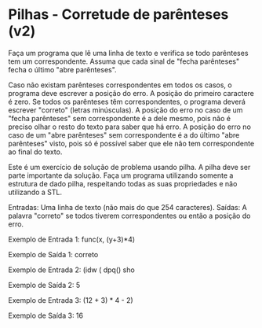 # Pilhas - Corretude de parênteses (v2)
Faça um programa que lê uma linha de texto e verifica se todo parênteses tem um correspondente. Assuma que cada sinal de "fecha parênteses" fecha o último "abre parênteses".

Caso não existam parênteses correspondentes em todos os casos, o programa deve escrever a posição do erro. A posição do primeiro caractere é zero. Se todos os parênteses têm correspondentes, o programa deverá escrever "correto" (letras minúsculas). A posição do erro no caso de um "fecha parênteses" sem correspondente é a dele mesmo, pois não é preciso olhar o resto do texto para saber que há erro. A posição do erro no caso de um "abre parênteses" sem correspondente é a do último "abre parênteses" visto, pois só é possível saber que ele não tem correspondente ao final do texto.

Este é um exercício de solução de problema usando pilha. A pilha deve ser parte importante da solução. Faça um programa utilizando somente a estrutura de dado pilha, respeitando todas as suas propriedades e não utilizando a STL.

Entradas:
    Uma linha de texto (não mais do que 254 caracteres).
Saídas:
    A palavra "correto" se todos tiverem correspondentes ou então a posição do erro.

Exemplo de Entrada 1:
    func(x, (y+3)*4)

Exemplo de Saída 1:
    correto

Exemplo de Entrada 2:
    (idw ( dpq() sho

Exemplo de Saída 2:
    5

Exemplo de Entrada 3:
    (12 + 3) * 4 - 2)

Exemplo de Saída 3:
    16